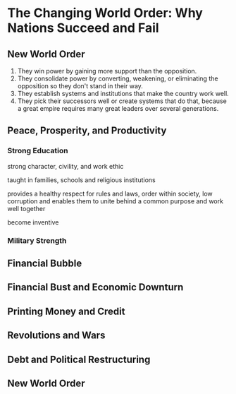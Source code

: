 # The Changing World Order: Why Nations Succeed and Fail
## New World Order
1. They win power by gaining more support than the opposition.
2. They consolidate power by converting, weakening, or eliminating the opposition so they don't stand in their way.
3. They establish systems and institutions that make the country work well.
4. They pick their successors well or create systems that do that, because a great empire requires many great leaders over several generations.

## Peace, Prosperity, and Productivity

### Strong Education
strong character, civility, and work ethic

taught in families, schools and religious institutions

provides a healthy respect for rules and laws, order within society, low corruption and enables them to unite behind a common purpose and work well together

become inventive

### Military Strength

## Financial Bubble

## Financial Bust and Economic Downturn

## Printing Money and Credit

## Revolutions and Wars

## Debt and Political Restructuring

## New World Order
